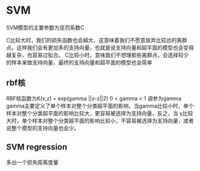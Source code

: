 # SVM
SVM模型的主要参数为惩罚系数C 

C比较大时，我们的损失函数也会越大，这意味着我们不愿意放弃比较远的离群点。这样我们会有更加多的支持向量，也就是说支持向量和超平面的模型也会变得越复杂，也容易过拟合。
C比较小时，意味我们不想理那些离群点，会选择较少的样本来做支持向量，最终的支持向量和超平面的模型也会简单

## rbf核
RBF核函数为K(x,z) = exp(gamma ||x-z||2)  0 < gamma < 1 
调参为gamma
gamma主要定义了单个样本对整个分类超平面的影响，当gamma比较小时，单个样本对整个分类超平面的影响比较大，更容易被选择为支持向量，反之，当 γ比较大时，单个样本对整个分类超平面的影响比较小，不容易被选择为支持向量，或者说整个模型的支持向量也会少。


## SVM regression
多出一个损失距离度量
